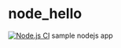# node_hello
[![Node.js CI](https://github.com/vinay-nandipur/node_hello/actions/workflows/node.js.yml/badge.svg)](https://github.com/vinay-nandipur/node_hello/actions/workflows/node.js.yml)
sample nodejs app
